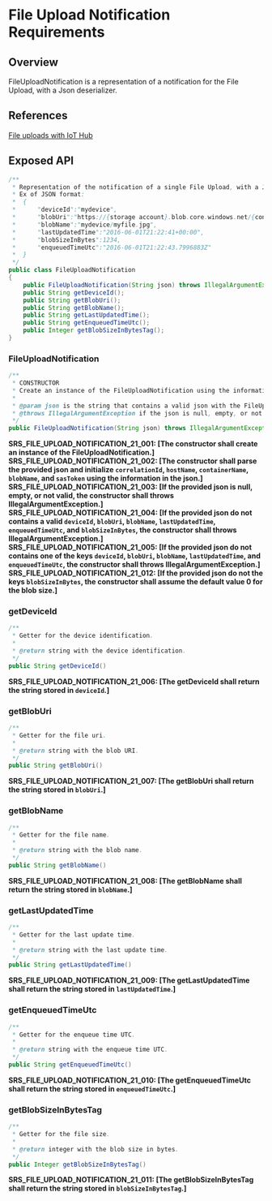 # File Upload Notification Requirements

## Overview

FileUploadNotification is a representation of a notification for the File Upload, with a Json deserializer.

## References

[File uploads with IoT Hub](https://docs.microsoft.com/en-us/azure/iot-hub/iot-hub-devguide-file-upload)

## Exposed API

```java
/**
 * Representation of the notification of a single File Upload, with a Json deserializer.
 * Ex of JSON format:
 *  {
 *      "deviceId":"mydevice",
 *      "blobUri":"https://{storage account}.blob.core.windows.net/{container name}/mydevice/myfile.jpg",
 *      "blobName":"mydevice/myfile.jpg",
 *      "lastUpdatedTime":"2016-06-01T21:22:41+00:00",
 *      "blobSizeInBytes":1234,
 *      "enqueuedTimeUtc":"2016-06-01T21:22:43.7996883Z"
 *  }
 */
public class FileUploadNotification
{
    public FileUploadNotification(String json) throws IllegalArgumentException;
    public String getDeviceId();
    public String getBlobUri();
    public String getBlobName();
    public String getLastUpdatedTime();
    public String getEnqueuedTimeUtc();
    public Integer getBlobSizeInBytesTag();
}
```

### FileUploadNotification
```java
/**
 * CONSTRUCTOR
 * Create an instance of the FileUploadNotification using the information in the provided json.
 *
 * @param json is the string that contains a valid json with the FileUpload notification.
 * @throws IllegalArgumentException if the json is null, empty, or not valid.
 */
public FileUploadNotification(String json) throws IllegalArgumentException
```
**SRS_FILE_UPLOAD_NOTIFICATION_21_001: [**The constructor shall create an instance of the FileUploadNotification.**]**  
**SRS_FILE_UPLOAD_NOTIFICATION_21_002: [**The constructor shall parse the provided json and initialize `correlationId`, `hostName`, `containerName`, `blobName`, and `sasToken` using the information in the json.**]**  
**SRS_FILE_UPLOAD_NOTIFICATION_21_003: [**If the provided json is null, empty, or not valid, the constructor shall throws IllegalArgumentException.**]**  
**SRS_FILE_UPLOAD_NOTIFICATION_21_004: [**If the provided json do not contains a valid `deviceId`, `blobUri`, `blobName`, `lastUpdatedTime`, `enqueuedTimeUtc`, and `blobSizeInBytes`, the constructor shall throws IllegalArgumentException.**]**  
**SRS_FILE_UPLOAD_NOTIFICATION_21_005: [**If the provided json do not contains one of the keys `deviceId`, `blobUri`, `blobName`, `lastUpdatedTime`, and `enqueuedTimeUtc`, the constructor shall throws IllegalArgumentException.**]**  
**SRS_FILE_UPLOAD_NOTIFICATION_21_012: [**If the provided json do not the keys `blobSizeInBytes`, the constructor shall assume the default value 0 for the blob size.**]**  

### getDeviceId
```java
/**
 * Getter for the device identification.
 *
 * @return string with the device identification.
 */
public String getDeviceId()
```
**SRS_FILE_UPLOAD_NOTIFICATION_21_006: [**The getDeviceId shall return the string stored in `deviceId`.**]**  

### getBlobUri
```java
/**
 * Getter for the file uri.
 *
 * @return string with the blob URI.
 */
public String getBlobUri()
```
**SRS_FILE_UPLOAD_NOTIFICATION_21_007: [**The getBlobUri shall return the string stored in `blobUri`.**]**  

### getBlobName
```java
/**
 * Getter for the file name.
 *
 * @return string with the blob name.
 */
public String getBlobName()
```
**SRS_FILE_UPLOAD_NOTIFICATION_21_008: [**The getBlobName shall return the string stored in `blobName`.**]**  

### getLastUpdatedTime
```java
/**
 * Getter for the last update time.
 *
 * @return string with the last update time.
 */
public String getLastUpdatedTime()
```
**SRS_FILE_UPLOAD_NOTIFICATION_21_009: [**The getLastUpdatedTime shall return the string stored in `lastUpdatedTime`.**]**  

### getEnqueuedTimeUtc
```java
/**
 * Getter for the enqueue time UTC.
 *
 * @return string with the enqueue time UTC.
 */
public String getEnqueuedTimeUtc()
```
**SRS_FILE_UPLOAD_NOTIFICATION_21_010: [**The getEnqueuedTimeUtc shall return the string stored in `enqueuedTimeUtc`.**]**  

### getBlobSizeInBytesTag
```java
/**
 * Getter for the file size.
 *
 * @return integer with the blob size in bytes.
 */
public Integer getBlobSizeInBytesTag()
```
**SRS_FILE_UPLOAD_NOTIFICATION_21_011: [**The getBlobSizeInBytesTag shall return the string stored in `blobSizeInBytesTag`.**]**  

